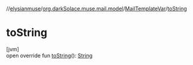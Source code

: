 //[elysianmuse](../../../index.md)/[org.darkSolace.muse.mail.model](../index.md)/[MailTemplateVar](index.md)/[toString](to-string.md)

# toString

[jvm]\
open override fun [toString](to-string.md)(): [String](https://kotlinlang.org/api/latest/jvm/stdlib/kotlin/-string/index.html)
